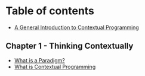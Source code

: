# Table of contents

* [A General Introduction to Contextual Programming](README.md)

## Chapter 1 - Thinking Contextually

* [What is a Paradigm?](chapter-1-thinking-contextually/what-is-a-paradigm.md)
* [What is Contextual Programming](chapter-1-thinking-contextually/what-is-contextual-programming.md)
